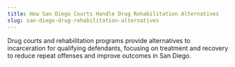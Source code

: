 ```yaml
---
title: How San Diego Courts Handle Drug Rehabilitation Alternatives
slug: san-diego-drug-rehabilitation-alternatives
---
```


Drug courts and rehabilitation programs provide alternatives to incarceration for qualifying defendants, focusing on treatment and recovery to reduce repeat offenses and improve outcomes in San Diego.